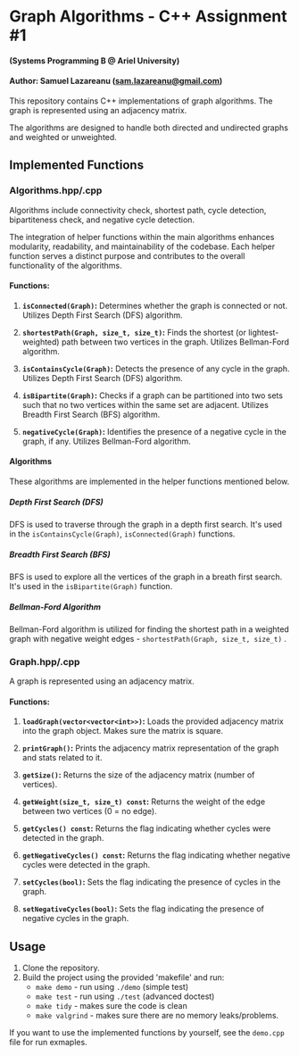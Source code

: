 # Graph Algorithms - C++ Assignment #1
#### (Systems Programming B @ Ariel University)
#### Author: Samuel Lazareanu (sam.lazareanu@gmail.com)

This repository contains C++ implementations of graph algorithms. The graph is represented using an adjacency matrix.

The algorithms are designed to handle both directed and undirected graphs and weighted or unweighted.

## Implemented Functions

### Algorithms.hpp/.cpp
Algorithms include connectivity check, shortest path, cycle detection, bipartiteness check, and negative cycle detection.

The integration of helper functions within the main algorithms enhances modularity, readability, and maintainability of the codebase. Each helper function serves a distinct purpose and contributes to the overall functionality of the algorithms.

#### Functions:

1. **`isConnected(Graph)`:** Determines whether the graph is connected or not. Utilizes Depth First Search (DFS) algorithm.

2. **`shortestPath(Graph, size_t, size_t)`:** Finds the shortest (or lightest-weighted) path between two vertices in the graph. Utilizes Bellman-Ford algorithm.

3. **`isContainsCycle(Graph)`:** Detects the presence of any cycle in the graph. Utilizes Depth First Search (DFS) algorithm.

4. **`isBipartite(Graph)`:** Checks if a graph can be partitioned into two sets such that no two vertices within the same set are adjacent. Utilizes Breadth First Search (BFS) algorithm.

5. **`negativeCycle(Graph)`:** Identifies the presence of a negative cycle in the graph, if any. Utilizes Bellman-Ford algorithm.

#### Algorithms
These algorithms are implemented in the helper functions mentioned below.

##### Depth First Search (DFS)
DFS is used to traverse through the graph in a depth first search. It's used in the `isContainsCycle(Graph)`, `isConnected(Graph)` functions.

##### Breadth First Search (BFS)
BFS is used to explore all the vertices of the graph in a breath first search. It's used in the `isBipartite(Graph)` function.

##### Bellman-Ford Algorithm
Bellman-Ford algorithm is utilized for finding the shortest path in a weighted graph with negative weight edges - `shortestPath(Graph, size_t, size_t)` .

### Graph.hpp/.cpp
A graph is represented using an adjacency matrix.

#### Functions:

1. **`loadGraph(vector<vector<int>>)`:** Loads the provided adjacency matrix into the graph object. Makes sure the matrix is square.

2. **`printGraph()`:** Prints the adjacency matrix representation of the graph and stats related to it.

3. **`getSize()`:** Returns the size of the adjacency matrix (number of vertices).

4. **`getWeight(size_t, size_t) const`:** Returns the weight of the edge between two vertices (0 = no edge).

5. **`getCycles() const`:** Returns the flag indicating whether cycles were detected in the graph.

6. **`getNegativeCycles() const`:** Returns the flag indicating whether negative cycles were detected in the graph.

7. **`setCycles(bool)`:** Sets the flag indicating the presence of cycles in the graph.

8. **`setNegativeCycles(bool)`:** Sets the flag indicating the presence of negative cycles in the graph.

## Usage

1. Clone the repository.
2. Build the project using the provided 'makefile' and run:
   - `make demo` -     run using `./demo`  (simple test)
   - `make test` -     run using `./test`  (advanced doctest)
   - `make tidy` -     makes sure the code is clean
   - `make valgrind` - makes sure there are no memory leaks/problems.

If you want to use the implemented functions by yourself, see the `demo.cpp` file for run exmaples.
